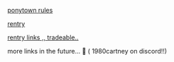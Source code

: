 

[ponytown rules](https://rentry.co/tpkmuvix)

[rentry](https://rentry.co/billybeers)

[rentry links ,, tradeable..](https://rentry.co/wize)

more links in the future... 🤔 ( 1980cartney on discord!!)

